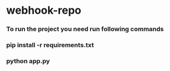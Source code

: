 # webhook-repo
### To run the project you need run following commands
### pip install -r requirements.txt
### python app.py
